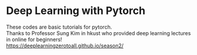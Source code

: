 # Deep Learning with Pytorch

These codes are basic tutorials for pytorch. <br/>
Thanks to Professor Sung Kim in hkust who provided deep learning lectures in online for beginners!<br/>
https://deeplearningzerotoall.github.io/season2/<br/>
